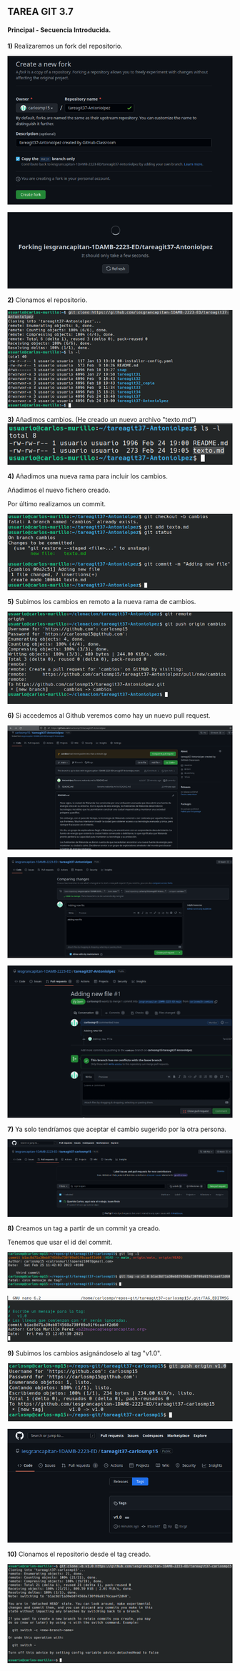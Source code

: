 
## TAREA GIT 3.7


#### Principal - Secuencia Introducida.


**1)**
Realizaremos un fork del repositorio.

![imagen1](imagenes/cap1.png)

![imagen2](imagenes/cap2.png)

**2)**
Clonamos el repositorio.

![imagen3](imagenes/cap3.png)

**3)**
Añadimos cambios. (He creado un nuevo archivo "texto.md")
![imagen4](imagenes/cap4.png)

**4)**
Añadimos una nueva rama para incluir los cambios.

Añadimos el nuevo fichero creado.

Por último realizamos un commit.

![imagen5](imagenes/cap5.png)

**5)**
Subimos los cambios en remoto a la nueva rama de cambios.

![imagen6](imagenes/cap6.png)

**6)**
Si accedemos al Github veremos como hay un nuevo pull request.

![imagen7](imagenes/cap7.png)

![imagen8](imagenes/cap8.png)

![imagen9](imagenes/cap9.png)

**7)**
Ya solo tendríamos que aceptar el cambio sugerido por la otra persona.

![imagen10](imagenes/cap10.png)

**8)**
Creamos un tag a partir de un commit ya creado.

Tenemos que usar el id del commit.

![imagen11](imagenes/cap11.png)

![imagen12](imagenes/cap12.png)

**9)**
Subimos los cambios asignándoselo al tag "v1.0".

![imagen13](imagenes/cap13.png)


![imagen14](imagenes/cap14.png)

**10)**
Clonamos el repositorio desde el tag creado.


![imagen15](imagenes/cap15.png)






